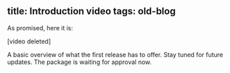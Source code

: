 title: Introduction video
tags: old-blog
---

As promised, here it is:

[video deleted]

A basic overview of what the first release has to offer. Stay tuned for future
updates. The package is waiting for approval now.
